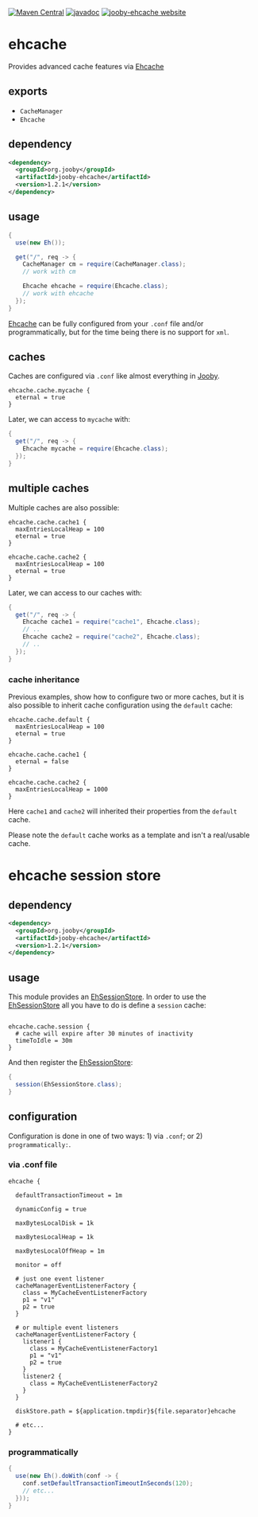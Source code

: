 [![Maven Central](https://maven-badges.herokuapp.com/maven-central/org.jooby/jooby-ehcache/badge.svg)](https://maven-badges.herokuapp.com/maven-central/org.jooby/jooby-ehcache)
[![javadoc](https://javadoc.io/badge/org.jooby/jooby-ehcache.svg)](https://javadoc.io/doc/org.jooby/jooby-ehcache/1.2.1)
[![jooby-ehcache website](https://img.shields.io/badge/jooby-ehcache-brightgreen.svg)](http://jooby.org/doc/ehcache)
# ehcache

Provides advanced cache features via [Ehcache](http://ehcache.org)

## exports

* ```CacheManager```
* ```Ehcache```

## dependency

```xml
<dependency>
  <groupId>org.jooby</groupId>
  <artifactId>jooby-ehcache</artifactId>
  <version>1.2.1</version>
</dependency>
```

## usage

```java
{
  use(new Eh());

  get("/", req -> {
    CacheManager cm = require(CacheManager.class);
    // work with cm

    Ehcache ehcache = require(Ehcache.class);
    // work with ehcache
  });
}
```

[Ehcache](http://ehcache.org) can be fully configured from your ```.conf``` file and/or programmatically, but for the
time being there is no support for ```xml```.
 
## caches

Caches are configured via ```.conf``` like almost everything in [Jooby](http://jooby.org).

```properties
ehcache.cache.mycache {
  eternal = true
}
```

Later, we can access to ```mycache``` with:

```java
{
  get("/", req -> {
    Ehcache mycache = require(Ehcache.class);
  });
}
```

## multiple caches

Multiple caches are also possible:

```properties
ehcache.cache.cache1 {
  maxEntriesLocalHeap = 100
  eternal = true
}

ehcache.cache.cache2 {
  maxEntriesLocalHeap = 100
  eternal = true
}
```

Later, we can access to our caches with:

```java
{
  get("/", req -> {
    Ehcache cache1 = require("cache1", Ehcache.class);
    // ..
    Ehcache cache2 = require("cache2", Ehcache.class);
    // ..
  });
}
```

### cache inheritance

Previous examples, show how to configure two or more caches, but it is also possible to inherit
cache configuration using the ```default``` cache:

```properties
ehcache.cache.default {
  maxEntriesLocalHeap = 100
  eternal = true
}

ehcache.cache.cache1 {
  eternal = false
}

ehcache.cache.cache2 {
  maxEntriesLocalHeap = 1000
}
```

Here ```cache1``` and ```cache2``` will inherited their properties from the ```default``` cache.

Please note the ```default``` cache works as a template and isn't a real/usable cache.

# ehcache session store

## dependency

```xml
<dependency>
  <groupId>org.jooby</groupId>
  <artifactId>jooby-ehcache</artifactId>
  <version>1.2.1</version>
</dependency>
```

## usage

This module provides an [EhSessionStore](/apidocs/org/jooby/ehcache/EhSessionStore.html). In order to use the [EhSessionStore](/apidocs/org/jooby/ehcache/EhSessionStore.html) all
you have to do is define a ```session``` cache:

```properties

ehcache.cache.session {
  # cache will expire after 30 minutes of inactivity
  timeToIdle = 30m
}
```

And then register the [EhSessionStore](/apidocs/org/jooby/ehcache/EhSessionStore.html):

```java
{
  session(EhSessionStore.class);
}
```

## configuration

Configuration is done in one of two ways: 1) via ```.conf```; or 2) ```programmatically:```.

### via .conf file

```properties
ehcache {

  defaultTransactionTimeout = 1m

  dynamicConfig = true

  maxBytesLocalDisk = 1k

  maxBytesLocalHeap = 1k

  maxBytesLocalOffHeap = 1m

  monitor = off

  # just one event listener
  cacheManagerEventListenerFactory {
    class = MyCacheEventListenerFactory
    p1 = "v1"
    p2 = true
  }

  # or multiple event listeners
  cacheManagerEventListenerFactory {
    listener1 {
      class = MyCacheEventListenerFactory1
      p1 = "v1"
      p2 = true
    }
    listener2 {
      class = MyCacheEventListenerFactory2
    }
  }

  diskStore.path = ${application.tmpdir}${file.separator}ehcache

  # etc...
}
```

### programmatically

```java
{
  use(new Eh().doWith(conf -> {
    conf.setDefaultTransactionTimeoutInSeconds(120);
    // etc...
  }));
}
```
